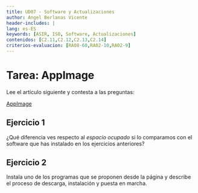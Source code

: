 ```yaml
---
title: UD07 - Software y Actualizaciones
author: Angel Berlanas Vicente
header-includes: |
lang: es-ES
keywords: [ASIR, ISO, Software, Actualizaciones]
contenidos: [C2.11,C2.12,C2.13,C2.14]
criterios-evaluacion: [RA08-60,RA02-10,RA02-9]
---
```


# Tarea: AppImage

Lee el artículo siguiente y contesta a las preguntas:

[AppImage](https://geekland.eu/instalar-paquetes-appimage-ventajas/)

## Ejercicio 1

¿Qué diferencia ves respecto al _espacio ocupado_ si lo comparamos con el software que has instalado en los ejercicios anteriores?

## Ejercicio 2

Instala uno de los programas que se proponen desde la página y describe el proceso de descarga, instalación y puesta en marcha.
